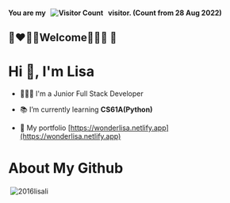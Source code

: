 #### You are my &nbsp; ![Visitor Count](https://profile-counter.glitch.me/2016lisali/count.svg) &nbsp; visitor. (Count from 28 Aug 2022)
## :brown_heart::heart::green_heart::blue_heart:Welcome:orange_heart::yellow_heart::purple_heart:	:black_heart:

# Hi 👋, I'm Lisa
- 👩🏻‍💻 I'm a Junior Full Stack Developer

- 📚 I’m currently learning **CS61A(Python)**

- 💼 My portfolio [https://wonderlisa.netlify.app](https://wonderlisa.netlify.app)


# About My Github
<p>&nbsp;<img align="center" src="https://github-readme-stats.vercel.app/api?username=2016lisali&show_icons=true&locale=en" alt="2016lisali" /></p>
